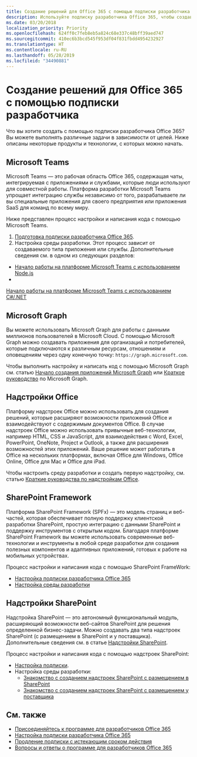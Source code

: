 ```yaml
---
title: Создание решений для Office 365 с помощью подписки разработчика
description: Используйте подписку разработчика Office 365, чтобы создавать нужные решения.
ms.date: 03/20/2018
localization_priority: Priority
ms.openlocfilehash: 624ff0c7feb8eb5a824c68e337c48bff39aed747
ms.sourcegitcommit: 410ec6b3bcd545f953df04f831fbdd4954232927
ms.translationtype: HT
ms.contentlocale: ru-RU
ms.lasthandoff: 05/28/2019
ms.locfileid: "34490881"
---
```

# <a name="use-your-developer-subscription-to-build-office-365-solutions"></a>Создание решений для Office 365 с помощью подписки разработчика

Что вы хотите создать с помощью подписки разработчика Office 365? Вы можете выполнять различные задачи в зависимости от целей. Ниже описаны некоторые продукты и технологии, с которых можно начать.

## <a name="microsoft-teams"></a>Microsoft Teams

Microsoft Teams — это рабочая область Office 365, содержащая чаты, интегрируемая с приложениями и службами, которые люди используют для совместной работы. Платформа разработки Microsoft Teams упрощает интеграцию службы независимо от того, разрабатываете ли вы специальные приложения для своего предприятия или приложения SaaS для команд по всему миру.

Ниже представлен процесс настройки и написания кода с помощью Microsoft Teams.

1. [Подготовка подписки разработчика Office 365](https://docs.microsoft.com/microsoftteams/platform/get-started/get-started-tenant).
2. Настройка среды разработки. Этот процесс зависит от создаваемого типа приложения или службы. Дополнительные сведения см. в одном из следующих разделов:

  - [Начало работы на платформе Microsoft Teams с использованием Node.js](https://docs.microsoft.com/microsoftteams/platform/get-started/get-started-nodejs-app-studio)
  - 
  [Начало работы на платформе Microsoft Teams с использованием C#/.NET](https://docs.microsoft.com/ru-RU/microsoftteams/platform/get-started/get-started-dotnet-app-studio)

## <a name="microsoft-graph"></a>Microsoft Graph

Вы можете использовать Microsoft Graph для работы с данными миллионов пользователей в Microsoft Cloud. С помощью Microsoft Graph можно создавать приложения для организаций и потребителей, которые подключаются к различным ресурсам, отношениям и оповещениям через одну конечную точку: `https://graph.microsoft.com`.

Чтобы выполнить настройку и написать код с помощью Microsoft Graph см. статью [Начало создания приложений Microsoft Graph](https://developer.microsoft.com/ru-RU/graph/get-started) или [Краткое руководство](https://developer.microsoft.com/ru-RU/graph/quick-start) по Microsoft Graph.

## <a name="office-add-ins"></a>Надстройки Office

Платформу надстроек Office можно использовать для создания решений, которые расширяют возможности приложений Office и взаимодействуют с содержимым документов Office. В случае надстроек Office можно использовать привычные веб-технологии, например HTML, CSS и JavaScript, для взаимодействия с Word, Excel, PowerPoint, OneNote, Project и Outlook, а также для расширения возможностей этих приложений. Ваше решение может работать в Office на нескольких платформах, включая Office для Windows, Office Online, Office для Mac и Office для iPad.

Чтобы настроить среду разработки и создать первую надстройку, см. статью [Краткие руководства по надстройкам Office](https://docs.microsoft.com/office/dev/add-ins/).

## <a name="sharepoint-framework"></a>SharePoint Framework

Платформа SharePoint Framework (SPFx) — это модель страниц и веб-частей, которая обеспечивает полную поддержку клиентской разработки SharePoint, простую интеграцию с данными SharePoint и поддержку инструментов с открытым кодом. Благодаря платформе SharePoint Framework вы можете использовать современные веб-технологии и инструменты в любой среде разработки для создания полезных компонентов и адаптивных приложений, готовых к работе на мобильных устройствах.

Процесс настройки и написания кода с помощью SharePoint FrameWork:

- [Настройка подписки разработчика Office 365](https://docs.microsoft.com/sharepoint/dev/spfx/set-up-your-developer-tenant)
- [Настройка среды разработки](https://docs.microsoft.com/sharepoint/dev/spfx/set-up-your-development-environment)

## <a name="sharepoint-add-ins"></a>Надстройки SharePoint 

Надстройка SharePoint — это автономный функциональный модуль, расширяющий возможности веб-сайтов SharePoint для решения определенной бизнес-задачи. Можно создавать два типа надстроек SharePoint (с размещением в SharePoint и у поставщика). Дополнительные сведения см. в статье [Надстройки SharePoint](https://docs.microsoft.com/sharepoint/dev/sp-add-ins/sharepoint-add-ins).

Процесс настройки и написания кода с помощью надстроек SharePoint:

- [Настройка подписки](https://docs.microsoft.com/sharepoint/dev/spfx/set-up-your-developer-tenant).  
- Настройка среды разработки: 
  - [Знакомство с созданием надстроек SharePoint с размещением в SharePoint](https://docs.microsoft.com/sharepoint/dev/sp-add-ins/get-started-creating-sharepoint-hosted-sharepoint-add-ins)  
  - [Знакомство с созданием надстроек SharePoint с размещением у поставщика](https://docs.microsoft.com/sharepoint/dev/sp-add-ins/get-started-creating-provider-hosted-sharepoint-add-ins)  

## <a name="see-also"></a>См. также

- [Присоединяйтесь к программе для разработчиков Office 365](office-365-developer-program.md)
- [Настройка подписки разработчика Office 365](office-365-developer-program-get-started.md) 
- [Продление подписки с истекающим сроком действия](subscription-expiration-and-renewal.md)
- [Вопросы и ответы о программе для разработчиков Office 365](office-365-developer-program-faq.md) 
